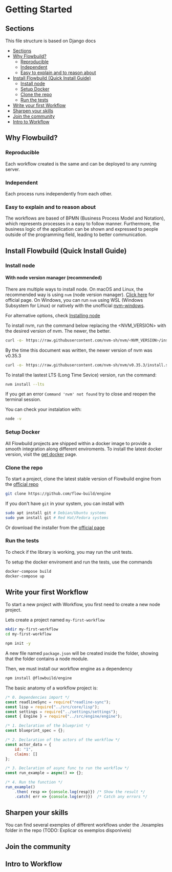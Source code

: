 # Getting Started

## Sections

This file structure is based on Django docs

- [Sections](#sections)
- [Why Flowbuild?](#why-flowbuild)
  - [Reproducible](#reproducible)
  - [Independent](#independent)
  - [Easy to explain and to reason about](#easy-to-explain-and-to-reason-about)
- [Install Flowbuild (Quick Install Guide)](#install-flowbuild-quick-install-guide)
  - [Install node](#install-node)
  - [Setup Docker](#setup-docker)
  - [Clone the repo](#clone-the-repo)
  - [Run the tests](#run-the-tests)
- [Write your first Workflow](#write-your-first-workflow)
- [Sharpen your skills](#sharpen-your-skills)
- [Join the community](#join-the-community)
- [Intro to Workflow](#intro-to-workflow)

## Why Flowbuild?

### Reproducible

Each workflow created is the same and can be deployed to any running server.

### Independent

Each process runs independently from each other.

### Easy to explain and to reason about

The workflows are based of BPMN (Business Process Model and Notation), which represents
processes in a easy to follow manner. Furthermore, the business logic of the application
can be shown and expressed to people outside of the programming field, leading to better
communication.

## Install Flowbuild (Quick Install Guide)

### Install node

#### With node version manager (recommended)

There are multiple ways to install node. On macOS and Linux, the recommended way
is using `nvm` (node version manager). [Click here](https://github.com/nvm-sh/nvm) for official page. On Windows, you can run `nvm` using WSL (Windows Subsystem for Linux) or natively with the unofficial [nvm-windows](https://github.com/coreybutler/nvm-windows).

For alternative options, check [Installing node](INSTALL_NODE.html)

To install nvm, run the command below replacing the <NVM_VERSION> with the desired version of nvm. The newer, the better.

```sh
curl -o- https://raw.githubusercontent.com/nvm-sh/nvm/<NVM_VERSION>/install.sh | bash
```

By the time this document was written, the newer version of nvm was v0.35.3

```sh
curl -o- https://raw.githubusercontent.com/nvm-sh/nvm/v0.35.3/install.sh | bash
```

To install the lastest LTS (Long Time Sevice) version, run the command:

```sh
nvm install --lts
```

If you get an error ```Command 'nvm' not found``` try to close and reopen the terminal session.

You can check your instalation with:

```sh
node -v
```

### Setup Docker

All Flowbuild projects are shipped within a docker image to provide a smooth integration along different enviroments. To install the latest docker version, visit the [get docker](https://docs.docker.com/get-docker/) page.

### Clone the repo

To start a project, clone the latest stable version of Flowbuild engine from the [official repo](https://github.com/flow-build/engine)

```sh
git clone https://github.com/flow-build/engine
```

If you don't have ```git``` in your system, you can install with

```sh
sudo apt install git # Debian/Ubuntu systems
sudo yum install git # Red Hat/Fedora systems
```

Or download the installer from the [official page](https://git-scm.com/downloads)

### Run the tests

To check if the library is working, you may run the unit tests.

To setup the docker enviroment and run the tests, use the commands

```sh
docker-compose build
docker-compose up
```

## Write your first Workflow

To start a new project with Workflow, you first need to create a new node project.

Lets create a project named ```my-first-workflow```

```sh
mkdir my-first-workflow
cd my-first-workflow

npm init -y
```

A new file named ```package.json``` will be created inside the folder, showing that the folder contains a node module.

Then, we must install our workflow engine as a dependency

```sh
npm install @flowbuild/engine
```

The basic anatomy of a workflow project is:

```js
/* 0. Dependencies import */
const readlineSync = require("readline-sync");
const lisp = require("../src/core/lisp");
const settings = require("../settings/settings");
const { Engine } = require("../src/engine/engine");

/* 1. Declaration of the blueprint */
const blueprint_spec = {};

/* 2. Declaration of the actors of the workflow */
const actor_data = {
    id: "1",
    claims: []
};

/* 3. Declaration of async func to run the workflow */
const run_example = async() => {};

/* 4. Run the function */
run_example()
    .then( resp => {console.log(resp)}) /* Show the result */
    .catch( err => {console.log(err)})  /* Catch any errors */

```

## Sharpen your skills

You can find several exemples of different workflows under the ./examples folder in the repo (TODO: Explicar os exemplos disponíveis)

## Join the community

## Intro to Workflow

